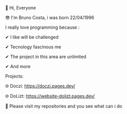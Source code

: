 👋 Hi, Everyone

😎 I'm Bruno Costa, i was born 22/04/1996

I really love programming because :

   ✔ I like will be challenged
   
   ✔ Tecnology fascinous me
   
   ✔ The project in this area are unlimited
   
   ✔ And more
   
Projects:

  🌐  Doczi: https://doczi.pages.dev/

  🌐  DoLizt: https://website-dolizt.pages.dev/
  
 
  👀 Please visit my repositories and you see what can i do
